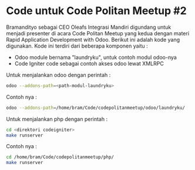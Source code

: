 # Code untuk Code Politan Meetup #2 

Bramandityo sebagai CEO Oleafs Integrasi Mandiri digundang untuk menjadi presenter di acara Code Politan Meetup yang kedua dengan materi Rapid Application Development with Odoo. Berikut ini adalah kode yang digunakan. Kode ini terdiri dari beberapa komponen yaitu : 

  - Odoo module bernama "laundryku", untuk contoh modul odoo-nya
  - Code Igniter code sebagai contoh akses odoo lewat XMLRPC
  
Untuk menjalankan odoo dengan perintah :

```sh
odoo --addons-path=<path-modul-laundryku>
```
Contoh nya :

```sh
odoo --addons-path=/home/bram/Code/codepolitanmeetup/odoo/laundryku/
```

Untuk menjalankan php dengan perintah :
```sh
cd <direktori codeigniter>
make runserver
```

Contoh nya :
```sh
cd /home/bram/Code/codepolitanmeetup/php/
make runserver
```